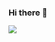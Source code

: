 ### Hi there 👋

<a href="https://hits.seeyoufarm.com"><img src="https://hits.seeyoufarm.com/api/count/incr/badge.svg?url=https%3A%2F%2Fgithub.com%2FXDzzzzzZyq&count_bg=%23FFFCD8&title_bg=%23FF8A24&icon=douban.svg&icon_color=%23FFFFFF&title=visitors&edge_flat=false"/></a>

